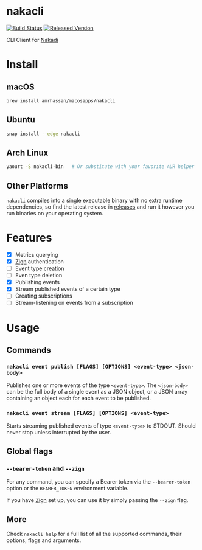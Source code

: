 # nakacli #
[![Build Status](https://travis-ci.org/amrhassan/nakacli.svg?branch=master)](https://travis-ci.org/amrhassan/nakacli)
[![Released Version](https://img.shields.io/crates/v/nakacli.svg)](https://crates.io/crates/nakacli)

CLI Client for [Nakadi](https://zalando.github.io/nakadi/)

# Install #
## macOS ##
```bash
brew install amrhassan/macosapps/nakacli
```
## Ubuntu ##
```bash
snap install --edge nakacli
```
## Arch Linux ##
```bash
yaourt -S nakacli-bin   # Or substitute with your favorite AUR helper
```

## Other Platforms ##
`nakacli` compiles into a single executable binary with no extra runtime dependencies, so find the latest release in [releases](https://github.com/amrhassan/nakacli/releases) and run it however you run binaries on your operating system.

# Features #
- [x] Metrics querying
- [x] [Zign](https://github.com/zalando-stups/zign) authentication
- [ ] Event type creation
- [ ] Even type deletion
- [x] Publishing events
- [x] Stream published events of a certain type
- [ ] Creating subscriptions
- [ ] Stream-listening on events from a subscription

# Usage #
## Commands ##
### `nakacli event publish [FLAGS] [OPTIONS] <event-type> <json-body>` ###
Publishes one or more events of the type `<event-type>`. The `<json-body>` can be the full body of a single event as a JSON object, or a JSON array containing an object each for each event to be published.

### `nakacli event stream [FLAGS] [OPTIONS] <event-type>` ###
Starts streaming published events of type `<event-type>` to STDOUT. Should never stop unless interrupted by the user.

## Global flags ##
### `--bearer-token` and `--zign` ###
For any command, you can specify a Bearer token via the `--bearer-token` option or the `BEARER_TOKEN` environment variable.

If you have [Zign](https://github.com/zalando-stups/zign) set up, you can use it by simply passing the `--zign` flag.

## More ##
Check `nakacli help` for a full list of all the supported commands, their options, flags and arguments.
